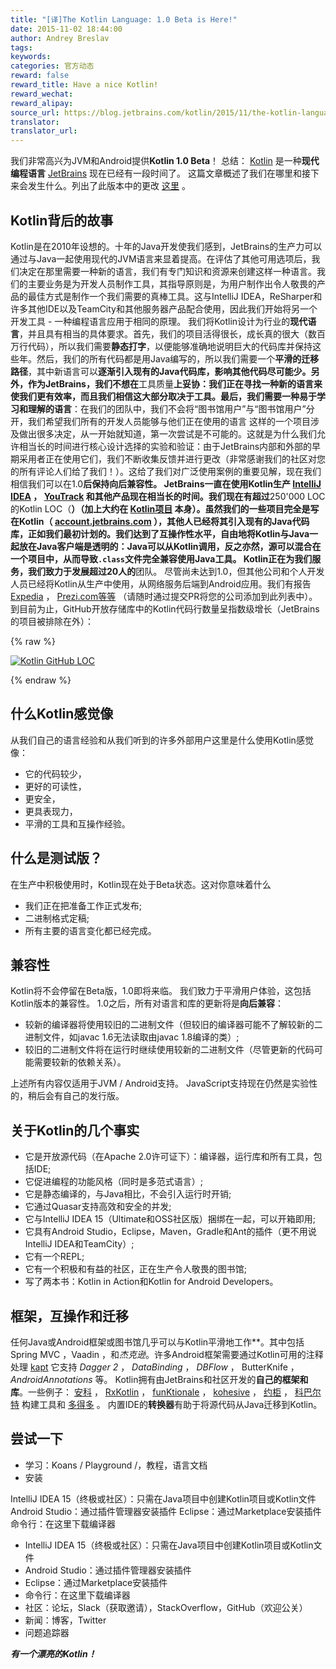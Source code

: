 ```yaml
---
title: "[译]The Kotlin Language: 1.0 Beta is Here!"
date: 2015-11-02 18:44:00
author: Andrey Breslav
tags:
keywords:
categories: 官方动态
reward: false
reward_title: Have a nice Kotlin!
reward_wechat:
reward_alipay:
source_url: https://blog.jetbrains.com/kotlin/2015/11/the-kotlin-language-1-0-beta-is-here/
translator:
translator_url:
---
```


我们非常高兴为JVM和Android提供**Kotlin 1.0 Beta**！
总结： [Kotlin](https://kotlinlang.org/) 是一种**现代编程语言** [JetBrains](https://www.jetbrains.com/) 现在已经有一段时间了。
这篇文章概述了我们在哪里和接下来会发生什么。列出了此版本中的更改 [这里](https://github.com/JetBrains/kotlin/releases/tag/build-1.0.0-beta-1103) 。
## Kotlin背后的故事

Kotlin是在2010年设想的。十年的Java开发使我们感到，JetBrains的生产力可以通过与Java一起使用现代的JVM语言来显着提高。在评估了其他可用选项后，我们决定在那里需要一种新的语言，我们有专门知识和资源来创建这样一种语言。我们的主要业务是为开发人员制作工具，其指导原则是，为用户制作出令人敬畏的产品的最佳方式是制作一个我们需要的真棒工具。这与IntelliJ IDEA，ReSharper和许多其他IDE以及TeamCity和其他服务器产品配合使用，因此我们开始将另一个开发工具 - 一种编程语言应用于相同的原理。 <span id =“more-3005”> </span>
我们将Kotlin设计为行业的**现代语言**，并且具有相当的具体要求。首先，我们的项目活得很长，成长真的很大（数百万行代码），所以我们需要**静态打字**，以便能够准确地说明巨大的代码库并保持这些年。然后，我们的所有代码都是用Java编写的，所以我们需要一个**平滑的迁移路径**，其中新语言可以**逐渐引入现有的Java代码库，影响其他代码尽可能少。另外，作为JetBrains，我们不想在**工具质量**上妥协：我们正在寻找一种新的语言来使我们更有效率，而且我们相信这大部分取决于工具。最后，我们需要一种易于学习和理解的语言**：在我们的团队中，我们不会将“图书馆用户”与“图书馆用户”分开，我们希望我们所有的开发人员能够与他们正在使用的语言
这样的一个项目涉及做出很多决定，从一开始就知道，第一次尝试是不可能的。这就是为什么我们允许相当长的时间进行核心设计选择的实验和验证：由于JetBrains内部和外部的早期采用者正在使用它们，我们不断收集反馈并进行更改（非常感谢我们的社区对您的所有评论人们给了我们！）。这给了我们对广泛使用案例的重要见解，现在我们相信我们可以在1.0**后保持向后兼容性。
JetBrains一直在使用Kotlin生产 [IntelliJ IDEA](https://www.jetbrains.com/idea/) ， [YouTrack](https://www.jetbrains.com/youtrack/) 和其他产品现在相当长的时间。我们现在有超过**250'000 LOC的Kotlin LOC（**）（加上大约在 [Kotlin项目](https://github.com/JetBrains/kotlin) 本身）。虽然我们的一些项目完全是写在Kotlin（ [account.jetbrains.com](https://account.jetbrains.com) ），其他人已经将其引入现有的Java代码库，正如我们最初计划的。我们达到了互操作性水平，自由地将Kotlin与Java一起放在Java客户端是透明的：Java可以从Kotlin调用，反之亦然，源可以混合在一个项目中，从而导致`.class`文件完全兼容使用Java工具。
Kotlin正在为我们服务，我们致力于发展超过20人的**团队。
尽管尚未达到1.0，但其他公司和个人开发人员已经将Kotlin从生产中使用，从网络服务后端到Android应用。我们有报告 [Expedia](https://twitter.com/fleurchild/status/636965650536108032) ， [Prezi.com等等](https://github.com/JetBrains/kotlin-web-site/blob/master/_data/companies-using-kotlin.yml) （请随时通过提交PR将您的公司添加到此列表中）。
到目前为止，GitHub开放存储库中的Kotlin代码行数量呈指数级增长（JetBrains的项目被排除在外）：

{% raw %}
<p><a href="https://i1.wp.com/blog.jetbrains.com/kotlin/files/2015/11/Kotlin-GitHub-LOC.png"><img alt="Kotlin GitHub LOC" class="alignleft size-full wp-image-3069" data-recalc-dims="1" src="https://i1.wp.com/blog.jetbrains.com/kotlin/files/2015/11/Kotlin-GitHub-LOC.png?resize=640%2C279&amp;ssl=1"/></a></p>
{% endraw %}

## 什么Kotlin感觉像

从我们自己的语言经验和从我们听到的许多外部用户这里是什么使用Kotlin感觉像：

* 它的代码较少，
* 更好的可读性，
* 更安全，
* 更具表现力，
* 平滑的工具和互操作经验。

## 什么是测试版？

在生产中积极使用时，Kotlin现在处于Beta状态。这对你意味着什么

* 我们正在把准备工作正式发布;
* 二进制格式定稿;
* 所有主要的语言变化都已经完成。

## 兼容性

Kotlin将不会停留在Beta版，1.0即将来临。
我们致力于平滑用户体验，这包括Kotlin版本的兼容性。 1.0之后，所有对语言和库的更新将是**向后兼容**：

* 较新的编译器将使用较旧的二进制文件（但较旧的编译器可能不了解较新的二进制文件，如javac 1.6无法读取由javac 1.8编译的类）;
* 较旧的二进制文件将在运行时继续使用较新的二进制文件（尽管更新的代码可能需要较新的依赖关系）。

上述所有内容仅适用于JVM / Android支持。 JavaScript支持现在仍然是实验性的，稍后会有自己的发行版。
## 关于Kotlin的几个事实


* 它是开放源代码（在Apache 2.0许可证下）：编译器，运行库和所有工具，包括IDE;
* 它促进编程的功能风格（同时是多范式语言）;
* 它是静态编译的，与Java相比，不会引入运行时开销;
* 它通过Quasar支持高效和安全的并发;
* 它与IntelliJ IDEA 15（Ultimate和OSS社区版）捆绑在一起，可以开箱即用;
* 它具有Android Studio，Eclipse，Maven，Gradle和Ant的插件（更不用说IntelliJ IDEA和TeamCity）;
* 它有一个REPL;
* 它有一个积极和有益的社区，正在生产令人敬畏的图书馆;
* 写了两本书：Kotlin in Action和Kotlin for Android Developers。

## 框架，互操作和迁移

任何Java或Android框架或图书馆几乎可以与Kotlin平滑地工作**。其中包括Spring MVC </em>，Vaadin </em>，</em>和<em>杰克逊</em>。许多Android框架需要通过Kotlin可用的注释处理 [kapt](http://blog.jetbrains.com/kotlin/2015/06/better-annotation-processing-supporting-stubs-in-kapt/) 它支持<em> Dagger 2 </em>，<em> DataBinding </em>，<em> DBFlow </em>，</em> ButterKnife </em>，<em> AndroidAnnotations </em>等。
Kotlin拥有由JetBrains和社区开发的**自己的框架和库**。一些例子： [安科](https://github.com/JetBrains/anko) ， [RxKotlin](https://github.com/ReactiveX/RxKotlin) ， [funKtionale](https://github.com/MarioAriasC/funKTionale) ， [kohesive](https://github.com/kohesive/) ， [约柜](https://github.com/mplatvoet/kovenant) ， [科巴尔特](http://beust.com/kobalt) 构建工具和 [多得多](https://kotlinlang.org/docs/resources.html) 。
内置IDE的**转换器**有助于将源代码从Java迁移到Kotlin。
## 尝试一下


* 学习：Koans / Playground /，教程，语言文档
* 安装

IntelliJ IDEA 15（终极或社区）：只需在Java项目中创建Kotlin项目或Kotlin文件
Android Studio：通过插件管理器安装插件
Eclipse：通过Marketplace安装插件
命令行：在这里下载编译器
* IntelliJ IDEA 15（终极或社区）：只需在Java项目中创建Kotlin项目或Kotlin文件
* Android Studio：通过插件管理器安装插件
* Eclipse：通过Marketplace安装插件
* 命令行：在这里下载编译器
* 社区：论坛，Slack（获取邀请），StackOverflow，GitHub（欢迎公关）
* 新闻：博客，Twitter
* 问题追踪器

**<em>有一个漂亮的Kotlin！</em>**
